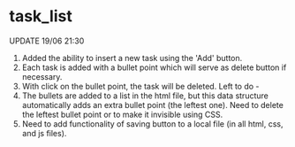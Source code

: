# task_list
 UPDATE 19/06 21:30
 1. Added the ability to insert a new task using the 'Add' button.
 2. Each task is added with a bullet point which will serve as delete button if necessary.
 3. With click on the bullet point, the task will be deleted.
 Left to do - 
 1. The bullets are added to a list in the html file, but this data structure automatically adds an extra bullet point (the leftest one). Need to delete the leftest bullet point or to make it invisible using CSS. 
 2. Need to add functionality of saving button to a local file (in all html, css, and js files).
 